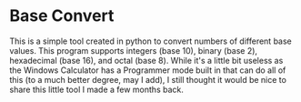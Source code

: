 # Base Convert
 
This is a simple tool created in python to convert numbers of different base values. This program supports integers (base 10), binary (base 2), hexadecimal (base 16), and octal (base 8). While it's a little bit useless as the Windows Calculator has a Programmer mode built in that can do all of this (to a much better degree, may I add), I still thought it would be nice to share this little tool I made a few months back.